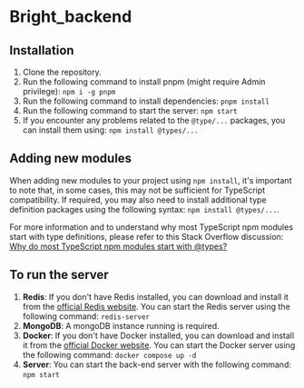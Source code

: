 # Bright_backend

## Installation

1. Clone the repository.
2. Run the following command to install pnpm (might require Admin privilege): `npm i -g pnpm`
3. Run the following command to install dependencies: `pnpm install`
4. Run the following command to start the server: `npm start`
5. If you encounter any problems related to the `@type/...` packages, you can install them using: `npm install @types/...`

## Adding new modules

When adding new modules to your project using `npm install`, it's important to note that, in some cases, this may not be sufficient for TypeScript compatibility. If required, you may also need to install additional type definition packages using the following syntax: `npm install @types/...`.

For more information and to understand why most TypeScript npm modules start with type definitions, please refer to this Stack Overflow discussion:
[Why do most TypeScript npm modules start with @types?](https://stackoverflow.com/questions/59497785/why-most-typescript-npm-modules-start-with)

## To run the server

1. **Redis**: If you don't have Redis installed, you can download and install it from the [official Redis website](https://redis.io/download/). You can start the Redis server using the following command: `redis-server`
2. **MongoDB**: A mongoDB instance running is required.
3. **Docker**: If you don't have Docker installed, you can download and install it from the [official Docker website](https://www.docker.com/). You can start the Docker server using the following command: `docker compose up -d`
4. **Server**: You can start the back-end server with the following command: `npm start`
